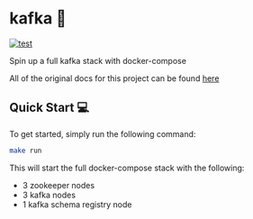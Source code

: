 # kafka 🚰

[![test](https://github.com/GrantBirki/kafka/actions/workflows/test.yml/badge.svg)](https://github.com/GrantBirki/kafka/actions/workflows/test.yml)

Spin up a full kafka stack with docker-compose

All of the original docs for this project can be found [here](docs/original.md)

## Quick Start 💻

To get started, simply run the following command:

```bash
make run
```

This will start the full docker-compose stack with the following:

- 3 zookeeper nodes
- 3 kafka nodes
- 1 kafka schema registry node
